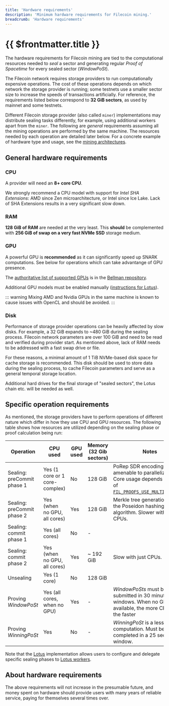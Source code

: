 ```yaml
---
title: 'Hardware requirements'
description: 'Minimum hardware requirements for Filecoin mining.'
breadcrumb: 'Hardware requirements'
---
```


# {{ $frontmatter.title }}

The hardware requirements for Filecoin mining are tied to the computational resources needed to _seal_ a sector and generating regular _Proof of Spacetime_ for every sealed sector (_WindowPoSt_).

The Filecoin network requires storage providers to run computationally expensive operations. The cost of these operations depends on which network the storage provider is running; some testnets use a smaller sector size to increase the speeds of transactions artificially. For reference, the requirements listed below correspond to **32 GiB sectors**, as used by mainnet and some testnets.

Different Filecoin storage provider (also called `miner`) implementations may distribute sealing tasks differently, for example, using additional workers apart from the `miner`. The following are _general_ requirements assuming all the mining operations are performed by the same machine. The resources needed by each operation are detailed later below. For a concrete example of hardware type and usage, see the [mining architectures](https://lotus.filecoin.io/docs/storage-providers/mining-architectures/).

## General hardware requirements

### CPU

A provider will need an **8+ core CPU**.

We strongly recommend a CPU model with support for _Intel SHA Extensions_: AMD since Zen microarchitecture, or Intel since Ice Lake. Lack of SHA Extensions results in a very significant slow down.

### RAM

**128 GiB of RAM** are needed at the very least. This **should** be complemented with **256 GiB of swap on a very fast NVMe SSD** storage medium.

### GPU

A powerful GPU is **recommended** as it can significantly speed up SNARK computations. See below for operations which can take advantange of GPU presence.

The [authoritative list of supported GPUs](https://github.com/filecoin-project/bellman#supported--tested-cards) is in the [Bellman repository](https://github.com/filecoin-project/bellman#supported--tested-cards).

Additional GPU models must be enabled manually ([instructions for Lotus](https://lotus.filecoin.io/docs/storage-providers/overview/)).

::: warning
Mixing AMD and Nvidia GPUs in the same machine is known to cause issues with OpenCL and should be avoided.
:::

### Disk

Performance of storage provider operations can be heavily affected by slow disks. For example, a 32 GiB expands to ~480 GiB during the sealing process. Filecoin network parameters are over 100 GiB and need to be read and verified during provider start. As mentioned above, lack of RAM needs to be addressed with a fast swap drive or file.

For these reasons, a minimal amount of 1 TiB NVMe-based disk space for cache storage is recommended. This disk should be used to store data during the sealing process, to cache Filecoin parameters and serve as a general temporal storage location.

Additional hard drives for the final storage of "sealed sectors", the Lotus chain etc. will be needed as well.

## Specific operation requirements

As mentioned, the storage providers have to perform operations of different nature which differ in how they use CPU and GPU resources. The following table shows how resources are utilized depending on the sealing phase or proof calculation being run:

| Operation                  | CPU used                       | GPU used | Memory (32 Gib sectors) | Notes                                                                                                                                                                                                                                       |
| -------------------------- | ------------------------------ | -------- | ---------------------- | ------------------------------------------------------------------------------------------------------------------------------------------------------------------------------------------------------------------------------------------- |
| Sealing: preCommit phase 1 | Yes (1 core or 1 core-complex) | No       | 128 GiB                 | PoRep SDR encoding. Not amenable to parallelization. Core usage depends on value of [`FIL_PROOFS_USE_MULTICORE_SDR`](https://github.com/filecoin-project/rust-fil-proofs/). |
| Sealing: preCommit phase 2 | Yes (when no GPU, all cores)   | Yes      | 128 GiB                 | Merkle tree generation using the Poseidon hashing algorithm. Slower with just CPUs.                                                                                                                                                         |
| Sealing: commit phase 1    | Yes (all cores)                | No       | -                      |                                                                                                                                                                                                                                             |
| Sealing: commit phase 2    | Yes (when no GPU, all cores)   | Yes      | ~ 192 GiB               | Slow with just CPUs.                                                                                                                                                                                                                        |
| Unsealing                  | Yes (1 core)                   | No       | 128 GiB                 |                                                                                                                                                                                                                                             |
| Proving _WindowPoSt_       | Yes (all cores, when no GPU)   | Yes      | -                      | _WindowPoSts_ must be submitted in 30 minute windows. When no GPU available, the more CPU cores the faster                                                                                                                                  |
| Proving _WinningPoSt_      | Yes                            | No       | -                      | _WinningPoSt_ is a less intensive computation. Must be completed in a 25 second window.                                                                                                                                                    |

Note that the [Lotus](https://lotus.filecoin.io) implementation allows users to configure and delegate specific sealing phases to [Lotus workers](https://lotus.filecoin.io/docs/storage-providers/seal-workers/).

## About hardware requirements

The above requirements will not increase in the presumable future, and money spent on hardware should provide users with many years of reliable service, paying for themselves several times over.
